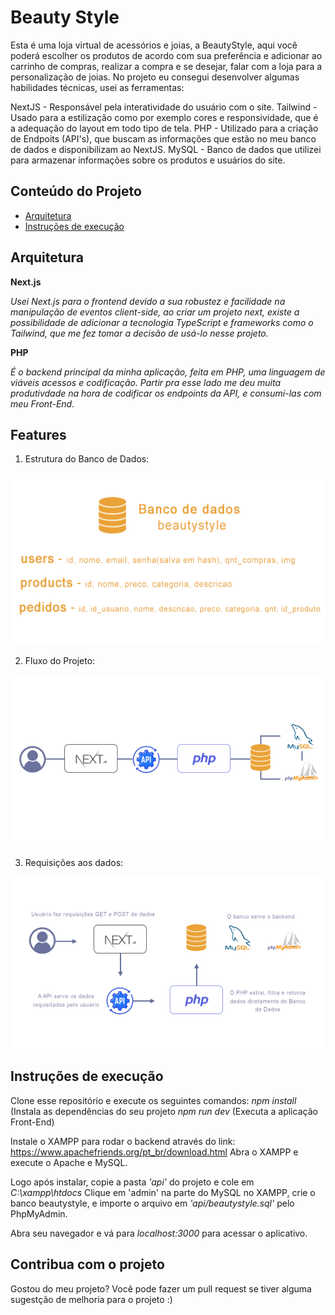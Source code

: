 # Beauty Style

Esta é uma loja virtual de acessórios e joias, a BeautyStyle, aqui você poderá escolher os produtos de acordo com sua preferência e adicionar ao carrinho de compras, realizar a compra e se desejar, falar com a loja para a personalização de joias.
No projeto eu consegui desenvolver algumas habilidades técnicas, usei as ferramentas: 

NextJS - Responsável pela interatividade do usuário com o site.
Tailwind - Usado para a estilização como por exemplo cores e responsividade, que é a adequação do layout em todo tipo de tela.
PHP - Utilizado para a criação de Endpoits (API's), que buscam as informações que estão no meu banco de dados e disponibilizam ao NextJS.
MySQL - Banco de dados que utilizei para armazenar informações sobre os produtos e usuários do site.

## Conteúdo do Projeto

- [Arquitetura](#arquitetura)
- [Instruções de execução](#instruções-de-execução)

## Arquitetura

**Next.js**

*Usei Next.js para o frontend devido a sua robustez e facilidade na manipulação de eventos client-side, ao criar um projeto next, existe a possibilidade de adicionar a tecnologia TypeScript e frameworks como o Tailwind, que me fez tomar a decisão de usá-lo nesse projeto.*


**PHP**

*É o backend principal da minha aplicação, feita em PHP, uma linguagem de viáveis acessos e codificação. Partir pra esse lado me deu muita produtivdade na hora de codificar os endpoints da API, e consumi-las com meu Front-End.*

## Features

1. Estrutura do Banco de Dados:
<img src="https://github.com/brunacardozo18/BeautyStyle/blob/main/README/img/db.png">

2. Fluxo do Projeto:
<img src="https://github.com/brunacardozo18/BeautyStyle/blob/main/README/img/PROJECT.png">

3. Requisições aos dados:
<img src="https://github.com/brunacardozo18/BeautyStyle/blob/main/README/img/fluxo.png">

## Instruções de execução

Clone esse repositório e execute os seguintes comandos:
*npm install* (Instala as dependências do seu projeto
*npm run dev* (Executa a aplicação Front-End)

Instale o XAMPP para rodar o backend através do link: https://www.apachefriends.org/pt_br/download.html
Abra o XAMPP e execute o Apache e MySQL.

Logo após instalar, copie a pasta *'api'* do projeto e cole em *C:\xampp\htdocs*
Clique em 'admin' na parte do MySQL no XAMPP, crie o banco beautystyle, e importe o arquivo em *'api/beautystyle.sql'* pelo PhpMyAdmin.

Abra seu navegador e vá para *localhost:3000* para acessar o aplicativo.

## Contribua com o projeto

Gostou do meu projeto? Você pode fazer um pull request se tiver alguma sugestção de melhoria para o projeto :)
